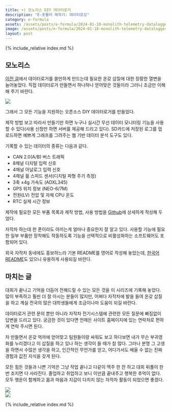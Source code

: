 ```yaml
---
title: +) 모노리스 DIY 데이터로거
description: "E-포뮬러 제작기: 데이터로깅"
category: e-formula
assets: /assets/posts/e-formula/2024-01-18-monolith-telemetry-datalogger
image: /assets/posts/e-formula/2024-01-18-monolith-telemetry-datalogger/main.jpg
layout: post
---
```


{% include_relative index.md %}

## 모노리스

[이전 글](https://luftaquila.io/blog/e-formula/datalogging-and-can/#%EB%8D%B0%EC%9D%B4%ED%84%B0%EB%A1%9C%EA%B1%B0)에서 데이터로거를 쓸만하게 만드는데 필요한 온갖 삽질에 대한 장황한 열변을 늘어놓았다. 직접 데이터로거 만들면서 하나하나 얻어맞은 것들이라 그러니 조금만 이해해 주기 바란다.

<div class='center'><img src='{{ page.assets }}/monolith.jpg'></div>

그래서 그 모든 기능을 지원하는 오픈소스 DIY 데이터로거를 만들었다.

제작 방법 보고 따라서 만들기만 하면 누구나 실시간 무선 데이터 모니터링 기능을 사용할 수 있다(사용 신청만 하면 서버를 제공해 드리고 있다). SD카드에 저장된 로그를 업로드하면 예쁘게 그래프를 그려주는 웹 기반 데이터 분석 도구도 있다.

기록할 수 있는 데이터의 종류는 다음과 같다.

* CAN 2.0(A/B) 버스 트래픽
* 8채널 디지털 입력 신호
* 4채널 아날로그 입력 신호
* 4채널 휠 스피드 센서(디지털 파형 주기 측정)
* 3축 ±4g 가속도 (ADXL345)
* GPS 위치 정보 (NEO-6/7M)
* 전원(LV) 전압 및 자체 CPU 온도
* RTC 실제 시간 정보

제작에 필요한 모든 부품 목록과 제작 방법, 사용 방법을 [Github](https://github.com/luftaquila/monolith)에 상세하게 작성해 두었다.

자작차 하는데 한 푼이라도 아끼는게 얼마나 중요한지 잘 알고 있다. 사용할 기능에 필요한 일부 부품만 장착해도 작동하도록 기능을 선택적으로 비활성화하는 소프트웨어도 포함되어 있다.

외국 자작차 동네에도 홍보하느라 기본 README를 영어로 작성해 놓았는데, [한국어 README](https://github.com/luftaquila/monolith/blob/main/README_KO.md)도 있으니 유용하게 사용되길 바란다.

## 마치는 글
대회가 끝나고 기억을 더듬어 전해드릴 수 있는 모든 것을 이 시리즈에 기록해 놓았다. 많이 부족하고 훨씬 더 잘 아시는 분들이 많지만, 어쩌다 자작차에 발을 들여 온갖 삽질을 하고 계실 전국의 많은 대학생들에게 조금이나마 도움이 되길 바란다.

데이터로거 관련 문의 뿐만 아니라 자작차 전기시스템에 관련한 모든 질문에 빠짐없이 답변을 드리고 있다. 궁금한 것이 있다면 언제든 사이트 홈페이지에 있는 연락처로 편하게 연락 주시면 된다.

차 만들면서 온갖 억까에 얻어맞고 팀원들이랑 싸워도 보고 하다보면 내가 무슨 부귀영화를 누리겠다고 이 삽질을 하고 있나 하는 생각이 들 때가 참 많다. 그러나 분명 그 고생을 하면서 수많은 생각을 하고, 인간적인 무언가를 얻고, 어디가서도 배울 수 없는 진짜 경험과 값진 지식을 갖게 된다.

모든 힘든 것들과 나쁜 기억은 그냥 작업 끝나고 다같이 맥주 한 잔 하고 대회 뒤풀이 한 번 조지면 다 사라진다. 졸업하고 취업하고 보니 이만큼 끝내주고 행복한 추억이 없다. 모두 행운이 함께하고 몸과 마음과 지갑이 다치지 않는 자작차 활동이 되었으면 좋겠다.

<div class='center'><img src='{{ page.assets }}/DSC_1574.jpg'></div>

<div class='center'><img src='{{ page.assets }}/DSC_1715.jpg'></div>


{% include_relative index.md %}
